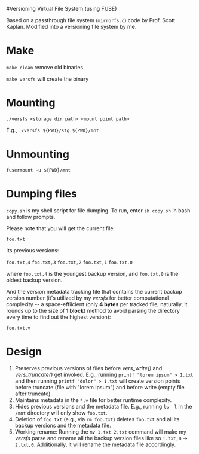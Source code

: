 #Versioning Virtual File System (using FUSE)

Based on a passthrough file system (`mirrorfs.c`) code by Prof. Scott Kaplan.
Modified into a versioning file system by me.



Make
=====

`make clean` remove old binaries

`make versfs` will create the binary 


Mounting
=========

`./versfs <storage dir path> <mount point path>`

E.g., `./versfs ${PWD}/stg ${PWD}/mnt`


Unmounting
===========

`fusermount -u ${PWD}/mnt`



Dumping files
===============

`copy.sh` is my shell script for file dumping.
To run, enter `sh copy.sh` in bash and follow prompts.

Please note that you will get the current file:

`foo.txt`

Its previous versions:

`foo.txt,4`
`foo.txt,3`
`foo.txt,2`
`foo.txt,1`
`foo.txt,0`

where `foo.txt,4` is the youngest backup version, and `foo.txt,0` is the oldest backup version.

And the version metadata tracking file that contains the current backup version number (it's utilized by my *versfs* for better computational complexity -- a space-effiicient (only **4 bytes** per tracked file; naturally, it rounds up to the size of **1 block**) method to avoid parsing the directory every time to find out the highest version):

`foo.txt,v`




Design
======

1. Preserves previous versions of files before *vers_write()* and *vers_truncate()* get invoked.
	E.g., running `printf "lorem ipsum" > 1.txt` and then running `printf "dolor" > 1.txt` will create version points before truncate (file with "lorem ipsum") and before write (empty file after truncate).
2. Maintains metadata in the `*,v` file for better runtime complexity.
3. Hides previous versions and the metadata file. E.g., running `ls -l` in the `/mnt` directory will only show `foo.txt`.
4. Deletion of `foo.txt` (e.g., via `rm foo.txt`) deletes `foo.txt` and all its backup versions and the metadata file.
5. Working rename: Running the `mv 1.txt 2.txt` command will make my *versfs* parse and rename all the backup version files like so `1.txt,0` -> `2.txt,0`. Additionally, it will rename the metadata file accordingly.


